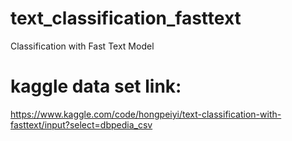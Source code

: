 # text_classification_fasttext
Classification with Fast Text Model

# kaggle data set link: 

https://www.kaggle.com/code/hongpeiyi/text-classification-with-fasttext/input?select=dbpedia_csv
